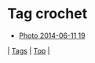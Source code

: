 <!--
title: Tag crochet
date: 2020-06-28T15:26:59.633Z
tags:
-->
# Tag crochet

 * [Photo 2014-06-11 19](88494501979.md)

| [Tags](tags.md) | [Top](index.md) |

